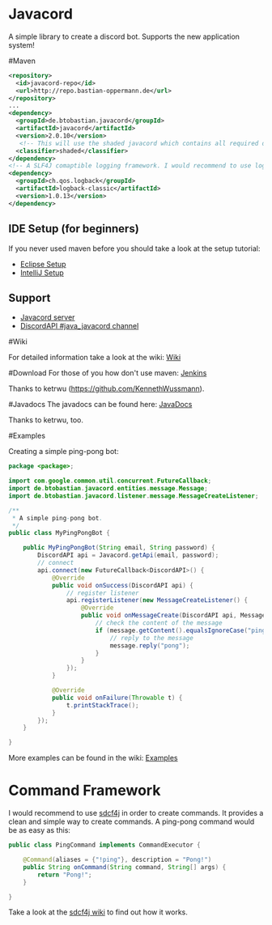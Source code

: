 # Javacord
A simple library to create a discord bot.
Supports the new application system!

#Maven
```xml
<repository>
  <id>javacord-repo</id>
  <url>http://repo.bastian-oppermann.de</url>
</repository>
...
<dependency>
  <groupId>de.btobastian.javacord</groupId>
  <artifactId>javacord</artifactId>
  <version>2.0.10</version>
   <!-- This will use the shaded javacord which contains all required dependencies -->
  <classifier>shaded</classifier>
</dependency>
<!-- A SLF4J comaptible logging framework. I would recommend to use logback -->
<dependency>
  <groupId>ch.qos.logback</groupId>
  <artifactId>logback-classic</artifactId>
  <version>1.0.13</version>
</dependency>
```

## IDE Setup (for beginners)

If you never used maven before you should take a look at the setup tutorial:
* [Eclipse Setup](https://github.com/BtoBastian/Javacord/wiki/How-to-setup-(Eclipse-and-Maven))
* [IntelliJ Setup](https://github.com/BtoBastian/Javacord/wiki/How-to-setup-(IntelliJ-and-Maven))

## Support
 
* [Javacord server](https://discord.gg/0qJ2jjyneLEgG7y3)
* [DiscordAPI #java_javacord channel](https://discord.gg/0SBTUU1wZTVXVKEo)

#Wiki

For detailed information take a look at the wiki: [Wiki](https://github.com/BtoBastian/Javacord/wiki)

#Download
For those of you how don't use maven: [Jenkins](http://ci.ketrwu.de/job/Javacord/lastSuccessfulBuild/)

Thanks to ketrwu (https://github.com/KennethWussmann).

#Javadocs
The javadocs can be found here: [JavaDocs](http://ci.ketrwu.de/job/Javacord/javadoc/)

Thanks to ketrwu, too.

#Examples

Creating a simple ping-pong bot:
```java
package <package>;

import com.google.common.util.concurrent.FutureCallback;
import de.btobastian.javacord.entities.message.Message;
import de.btobastian.javacord.listener.message.MessageCreateListener;

/**
 * A simple ping-pong bot.
 */
public class MyPingPongBot {

    public MyPingPongBot(String email, String password) {
        DiscordAPI api = Javacord.getApi(email, password);
        // connect
        api.connect(new FutureCallback<DiscordAPI>() {
            @Override
            public void onSuccess(DiscordAPI api) {
                // register listener
                api.registerListener(new MessageCreateListener() {
                    @Override
                    public void onMessageCreate(DiscordAPI api, Message message) {
                        // check the content of the message
                        if (message.getContent().equalsIgnoreCase("ping")) {
                            // reply to the message
                            message.reply("pong");
                        }
                    }
                });
            }

            @Override
            public void onFailure(Throwable t) {
                t.printStackTrace();
            }
        });
    }

}
```
More examples can be found in the wiki: [Examples](https://github.com/BtoBastian/Javacord/wiki/Examples)

# Command Framework

I would recommend to use [sdcf4j](https://github.com/BtoBastian/sdcf4j) in order to create commands. It provides a clean and simple way to create commands. A ping-pong command would be as easy as this:
```java
public class PingCommand implements CommandExecutor {

    @Command(aliases = {"!ping"}, description = "Pong!")
    public String onCommand(String command, String[] args) {
        return "Pong!";
    }

}
```
Take a look at the [sdcf4j wiki](https://github.com/BtoBastian/sdcf4j/wiki) to find out how it works.